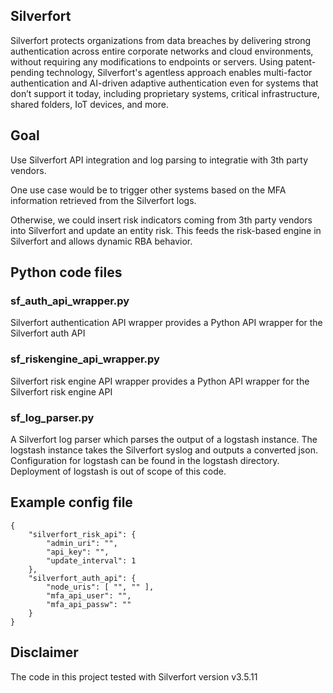## Silverfort
Silverfort protects organizations from data breaches by delivering strong authentication across entire corporate networks and cloud environments, without requiring any modifications to endpoints or servers. Using patent-pending technology, Silverfort's agentless approach enables multi-factor authentication and AI-driven adaptive authentication even for systems that don’t support it today, including proprietary systems, critical infrastructure, shared folders, IoT devices, and more.


## Goal
Use Silverfort API integration and log parsing to integratie with 3th party vendors.

One use case would be to trigger other systems based on the MFA information retrieved from the Silverfort logs.

Otherwise, we could insert risk indicators coming from 3th party vendors into Silverfort and update an entity risk. This feeds the risk-based engine in Silverfort and allows dynamic RBA behavior.


## Python code files
### sf_auth_api_wrapper.py
Silverfort authentication API wrapper provides a Python API wrapper for the Silverfort auth API

### sf_riskengine_api_wrapper.py
Silverfort risk engine API wrapper provides a Python API wrapper for the Silverfort risk engine API

### sf_log_parser.py
A Silverfort log parser which parses the output of a logstash instance. The logstash instance takes the Silverfort syslog and outputs a converted json.
Configuration for logstash can be found in the logstash directory. Deployment of logstash is out of scope of this code.


## Example config file
```
{
    "silverfort_risk_api": {
        "admin_uri": "",
        "api_key": "",
        "update_interval": 1
    },
    "silverfort_auth_api": {
        "node_uris": [ "", "" ],
        "mfa_api_user": "",
        "mfa_api_passw": ""
    }
}
```


## Disclaimer
The code in this project tested with Silverfort version v3.5.11

